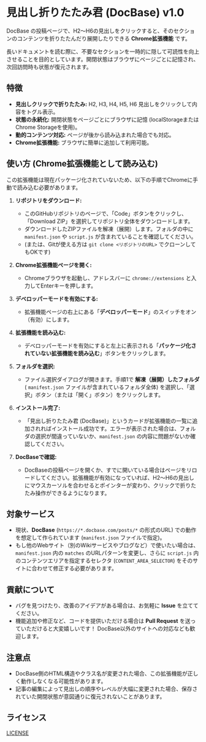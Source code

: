 # 見出し折りたたみ君 (DocBase) v1.0

DocBase の投稿ページで、H2〜H6の見出しをクリックすると、そのセクションのコンテンツを折りたたんだり展開したりできる **Chrome拡張機能** です。

長いドキュメントを読む際に、不要なセクションを一時的に隠して可読性を向上させることを目的としています。開閉状態はブラウザにページごとに記憶され、次回訪問時も状態が復元されます。

## 特徴

* **見出しクリックで折りたたみ:** H2, H3, H4, H5, H6 見出しをクリックして内容をトグル表示。
* **状態の永続化:** 開閉状態をページごとにブラウザに記憶 (localStorageまたはChrome Storageを使用)。
* **動的コンテンツ対応:** ページが後から読み込まれた場合でも対応。
* **Chrome拡張機能:** ブラウザに簡単に追加して利用可能。

## 使い方 (Chrome拡張機能として読み込む)

この拡張機能は現在パッケージ化されていないため、以下の手順でChromeに手動で読み込む必要があります。

1.  **リポジトリをダウンロード:**
    * このGitHubリポジトリのページで、「Code」ボタンをクリックし、「Download ZIP」を選択してリポジトリ全体をダウンロードします。
    * ダウンロードしたZIPファイルを解凍（展開）します。フォルダの中に `manifest.json` や `script.js` が含まれていることを確認してください。
    * (または、Gitが使える方は `git clone <リポジトリのURL>` でクローンしてもOKです)

2.  **Chrome拡張機能ページを開く:**
    * Chromeブラウザを起動し、アドレスバーに `chrome://extensions` と入力してEnterキーを押します。

3.  **デベロッパーモードを有効にする:**
    * 拡張機能ページの右上にある「**デベロッパーモード**」のスイッチをオン（有効）にします。

4.  **拡張機能を読み込む:**
    * デベロッパーモードを有効にすると左上に表示される「**パッケージ化されていない拡張機能を読み込む**」ボタンをクリックします。

5.  **フォルダを選択:**
    * ファイル選択ダイアログが開きます。手順1で **解凍（展開）したフォルダ** ( `manifest.json` ファイルが含まれているフォルダ全体) を選択し、「選択」ボタン（または「開く」ボタン）をクリックします。

6.  **インストール完了:**
    * 「見出し折りたたみ君 (DocBase)」というカードが拡張機能の一覧に追加されればインストール成功です。エラーが表示された場合は、フォルダの選択が間違っていないか、`manifest.json` の内容に問題がないか確認してください。

7.  **DocBaseで確認:**
    * DocBaseの投稿ページを開くか、すでに開いている場合はページをリロードしてください。拡張機能が有効になっていれば、H2〜H6の見出しにマウスカーソルを合わせるとポインターが変わり、クリックで折りたたみ操作ができるようになります。

## 対象サービス

* 現状、**DocBase** (`https://*.docbase.com/posts/*` の形式のURL) での動作を想定して作られています (`manifest.json` ファイルで指定)。
* もし他のWebサイト（別のWikiサービスやブログなど）で使いたい場合は、`manifest.json` 内の `matches` のURLパターンを変更し、さらに `script.js` 内のコンテンツエリアを指定するセレクタ (`CONTENT_AREA_SELECTOR`) をそのサイトに合わせて修正する必要があります。

## 貢献について

* バグを見つけたり、改善のアイデアがある場合は、お気軽に **Issue** を立ててください。
* 機能追加や修正など、コードを提供いただける場合は **Pull Request** を送っていただけると大変嬉しいです！ DocBase以外のサイトへの対応なども歓迎します。

## 注意点

* DocBase側のHTML構造やクラス名が変更された場合、この拡張機能が正しく動作しなくなる可能性があります。
* 記事の編集によって見出しの順序やレベルが大幅に変更された場合、保存されていた開閉状態が意図通りに復元されないことがあります。

## ライセンス

[LICENSE](LICENSE)
